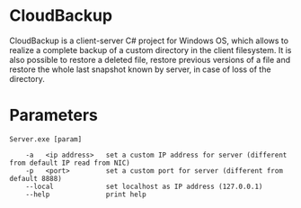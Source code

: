 # CloudBackup
CloudBackup is a client-server C# project for Windows OS, which allows to realize a complete backup of a custom directory in the client filesystem. It is also possible to restore a deleted file, restore previous versions of a file and restore the whole last snapshot known by server, in case of loss of the directory.

# Parameters

    Server.exe [param]

        -a   <ip address>   set a custom IP address for server (different from default IP read from NIC)
        -p   <port>         set a custom port for server (different from default 8888)
        --local             set localhost as IP address (127.0.0.1)
        --help              print help
